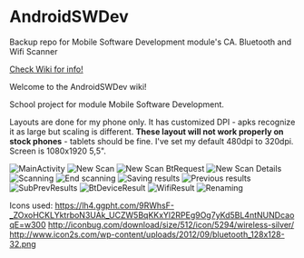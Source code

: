 # AndroidSWDev
Backup repo for Mobile Software Development module's CA. Bluetooth and Wifi Scanner
 
[Check Wiki for info!](https://github.com/AriPerkkio/AndroidSWDev/wiki)

Welcome to the AndroidSWDev wiki!

School project for module Mobile Software Development. 

Layouts are done for my phone only. It has customized DPI - apks recognize it as large but scaling is different. **These layout will not work properly on stock phones** - tablets should be fine. 
I've set my default 480dpi to 320dpi. Screen is 1080x1920 5,5". 

![MainActivity](https://github.com/AriPerkkio/AndroidSWDev/blob/master/ImagesForWiki/MainActivity.png) 
![New Scan](https://github.com/AriPerkkio/AndroidSWDev/blob/master/ImagesForWiki/NewScanEmpty.png)
![New Scan BtRequest](https://github.com/AriPerkkio/AndroidSWDev/blob/master/ImagesForWiki/NewScanBtRequest.png)
![New Scan Details](https://github.com/AriPerkkio/AndroidSWDev/blob/master/ImagesForWiki/NewScanDetails.png)
![Scanning](https://github.com/AriPerkkio/AndroidSWDev/blob/master/ImagesForWiki/Scanning.png)
![End scanning](https://github.com/AriPerkkio/AndroidSWDev/blob/master/ImagesForWiki/EndScan.png)
![Saving results](https://github.com/AriPerkkio/AndroidSWDev/blob/master/ImagesForWiki/ScanSaving.png)
![Previous results](https://github.com/AriPerkkio/AndroidSWDev/blob/master/ImagesForWiki/PrevResults.png)
![SubPrevResults](https://github.com/AriPerkkio/AndroidSWDev/blob/master/ImagesForWiki/subPrevResults.png)
![BtDeviceResult](https://github.com/AriPerkkio/AndroidSWDev/blob/master/ImagesForWiki/resultDetails.png)
![WifiResult](https://github.com/AriPerkkio/AndroidSWDev/blob/master/ImagesForWiki/resultDetails2.png)
![Renaming](https://github.com/AriPerkkio/AndroidSWDev/blob/master/ImagesForWiki/renaming.png)

Icons used:
https://lh4.ggpht.com/9RWhsF-_ZOxoHCKLYktrboN3UAk_UCZW5BqKKxYl2RPEg9Og7yKd5BL4ntNUNDcaoqE=w300
http://iconbug.com/download/size/512/icon/5294/wireless-silver/
http://www.icon2s.com/wp-content/uploads/2012/09/bluetooth_128x128-32.png
